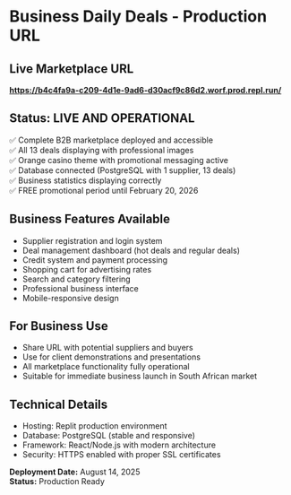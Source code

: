 # Business Daily Deals - Production URL

## Live Marketplace URL
**https://b4c4fa9a-c209-4d1e-9ad6-d30acf9c86d2.worf.prod.repl.run/**

## Status: LIVE AND OPERATIONAL
✅ Complete B2B marketplace deployed and accessible  
✅ All 13 deals displaying with professional images  
✅ Orange casino theme with promotional messaging active  
✅ Database connected (PostgreSQL with 1 supplier, 13 deals)  
✅ Business statistics displaying correctly  
✅ FREE promotional period until February 20, 2026  

## Business Features Available
- Supplier registration and login system
- Deal management dashboard (hot deals and regular deals)
- Credit system and payment processing
- Shopping cart for advertising rates
- Search and category filtering
- Professional business interface
- Mobile-responsive design

## For Business Use
- Share URL with potential suppliers and buyers
- Use for client demonstrations and presentations
- All marketplace functionality fully operational
- Suitable for immediate business launch in South African market

## Technical Details
- Hosting: Replit production environment
- Database: PostgreSQL (stable and responsive)
- Framework: React/Node.js with modern architecture
- Security: HTTPS enabled with proper SSL certificates

**Deployment Date:** August 14, 2025  
**Status:** Production Ready